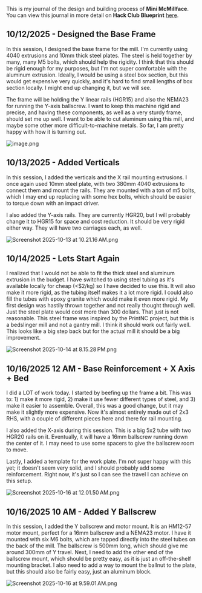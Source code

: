 <!--
  ===================    !!READ THIS NOTICE!!   ====================
  DO NOT edit this file manually. Your changes WILL BE OVERWRITTEN!
  This journal is auto generated and updated by Hack Club Blueprint.
  To edit this file, please edit your journal entries on Blueprint.
  ==================================================================
-->

This is my journal of the design and building process of **Mini McMillface**.  
You can view this journal in more detail on **Hack Club Blueprint** [here](https://blueprint.hackclub.com/projects/442).


## 10/12/2025 - Designed the Base Frame  

In this session, I designed the base frame for the mill. I'm currently using 4040 extrusions and 10mm thick steel plates. The steel is held together by many, many M5 bolts, which should help the rigidity. I think that this should be rigid enough for my purposes, but I'm not super comfortable with the aluminum extrusion. Ideally, I would be using a steel box section, but this would get expensive very quickly, and it's hard to find small lengths of box section locally. I might end up changing it, but we will see. 

The frame will be holding the Y linear rails (HGR15) and also the NEMA23 for running the Y-axis ballscrew. I want to keep this machine rigid and precise, and having these components, as well as a very sturdy frame, should set me up well. I want to be able to cut aluminum using this mill, and maybe some other more difficult-to-machine metals. So far, I am pretty happy with how it is turning out.


![image.png](https://blueprint.hackclub.com/user-attachments/blobs/proxy/eyJfcmFpbHMiOnsiZGF0YSI6MTkyNywicHVyIjoiYmxvYl9pZCJ9fQ==--399e988e2f374c9920a4c53195ec85fd389f9492/image.png)
  

## 10/13/2025 - Added Verticals  

In this session, I added the verticals and the X rail mounting extrusions. I once again used 10mm steel plate, with two 380mm 4040 extrusions to connect them and mount the rails. They are mounted with a ton of m5 bolts, which I may end up replacing with some hex bolts, which should be easier to torque down with an impact driver. 

I also added the Y-axis rails. They are currently HGR20, but I will probably change it to HGR15 for space and cost reduction. It should be very rigid either way. They will have two carriages each, as well. 


![Screenshot 2025-10-13 at 10.21.16 AM.png](https://blueprint.hackclub.com/user-attachments/blobs/proxy/eyJfcmFpbHMiOnsiZGF0YSI6MTk5MywicHVyIjoiYmxvYl9pZCJ9fQ==--713062b8607cf33e0726c6817c6234a5f22c88cb/Screenshot%202025-10-13%20at%2010.21.16%E2%80%AFAM.png)
  

## 10/14/2025 - Lets Start Again  

I realized that I would not be able to fit the thick steel and aluminum extrusion in the budget. I have switched to using steel tubing as it's available locally for cheap (<$2/kg) so I have decided to use this. It will also make it more rigid, as the tubing itself makes it a lot more rigid. I could also fill the tubes with epoxy granite which would make it even more rigid. My first design was hastily thrown together and not really thought through well. Just the steel plate would cost more than 300 dollars. That just is not reasonable. This steel frame was inspired by the PrintNC project, but this is a bedslinger mill and not a gantry mill. I think it should work out fairly well. This looks like a big step back but for the actual mill it should be a big improvement.

![Screenshot 2025-10-14 at 8.15.28 PM.png](https://blueprint.hackclub.com/user-attachments/blobs/proxy/eyJfcmFpbHMiOnsiZGF0YSI6MjI1NCwicHVyIjoiYmxvYl9pZCJ9fQ==--63f7781553141a246abd27c9a7db1050a15a40a0/Screenshot%202025-10-14%20at%208.15.28%E2%80%AFPM.png)
  

## 10/16/2025 12 AM - Base Reinforcement + X Axis + Bed  

I did a LOT of work today. I started by beefing up the frame a bit. This was to: 1) make it more rigid, 2) make it use fewer different types of steel, and 3) make it easier to assemble. Overall, this was a good change, but it may make it slightly more expensive. Now it's almost entirely made out of 2x3 RHS, with a couple of different pieces here and there for rail mounting.

I also added the X-axis during this session. This is a big 5x2 tube with two HGR20 rails on it. Eventually, it will have a 16mm ballscrew running down the center of it. I may need to use some spacers to give the ballscrew room to move. 

Lastly, I added a template for the work plate. I'm not super happy with this yet; it doesn't seem very solid, and I should probably add some reinforcement. Right now, it's just so I can see the travel I can achieve on this setup.

![Screenshot 2025-10-16 at 12.01.50 AM.png](https://blueprint.hackclub.com/user-attachments/blobs/proxy/eyJfcmFpbHMiOnsiZGF0YSI6MjQ0MiwicHVyIjoiYmxvYl9pZCJ9fQ==--fe662118ebc0a94929e40da03fc96bb48c4c4e95/Screenshot%202025-10-16%20at%2012.01.50%E2%80%AFAM.png)
  

## 10/16/2025 10 AM - Added Y Ballscrew  

In this session, I added the Y ballscrew and motor mount. It is an HM12-57 motor mount, perfect for a 16mm ballscrew and a NEMA23 motor. I have it mounted with six M6 bolts, which are tapped directly into the steel tubes on the back of the mill. The ballscrew is 500mm long, which should give me around 300mm of Y travel. Next, I need to add the other end of the ballscrew mount, which should be pretty easy, as it is just an off-the-shelf mounting bracket. I also need to add a way to mount the ballnut to the plate, but this should also be fairly easy, just an aluminum block. 

![Screenshot 2025-10-16 at 9.59.01 AM.png](https://blueprint.hackclub.com/user-attachments/blobs/proxy/eyJfcmFpbHMiOnsiZGF0YSI6MjQ5MSwicHVyIjoiYmxvYl9pZCJ9fQ==--395cf6e38b008cf560c68b8425051645cfd75eaa/Screenshot%202025-10-16%20at%209.59.01%E2%80%AFAM.png)
  

